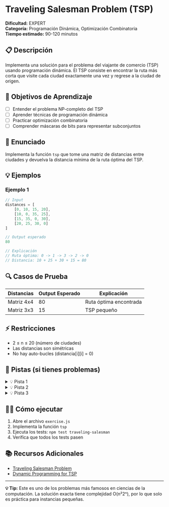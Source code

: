# Traveling Salesman Problem (TSP)

**Dificultad:** EXPERT  
**Categoría:** Programación Dinámica, Optimización Combinatoria  
**Tiempo estimado:** 90-120 minutos

## 📋 Descripción

Implementa una solución para el problema del viajante de comercio (TSP) usando programación dinámica. El TSP consiste en encontrar la ruta más corta que visite cada ciudad exactamente una vez y regrese a la ciudad de origen.

## 🎯 Objetivos de Aprendizaje

- [ ] Entender el problema NP-completo del TSP
- [ ] Aprender técnicas de programación dinámica
- [ ] Practicar optimización combinatoria
- [ ] Comprender máscaras de bits para representar subconjuntos

## 📝 Enunciado

Implementa la función `tsp` que tome una matriz de distancias entre ciudades y devuelva la distancia mínima de la ruta óptima del TSP.

## 💡 Ejemplos

### Ejemplo 1
```javascript
// Input
distances = [
    [0, 10, 15, 20],
    [10, 0, 35, 25],
    [15, 35, 0, 30],
    [20, 25, 30, 0]
]

// Output esperado
80

// Explicación
// Ruta óptima: 0 -> 1 -> 3 -> 2 -> 0
// Distancia: 10 + 25 + 30 + 15 = 80
```

## 🔍 Casos de Prueba

| Distancias | Output Esperado | Explicación |
|------------|----------------|-------------|
| Matriz 4x4 | 80 | Ruta óptima encontrada |
| Matriz 3x3 | 15 | TSP pequeño |

## ⚡ Restricciones

- 2 ≤ n ≤ 20 (número de ciudades)
- Las distancias son simétricas
- No hay auto-bucles (distancia[i][i] = 0)

## 🧠 Pistas (si tienes problemas)

<details>
<summary>💡 Pista 1</summary>

Usa programación dinámica con estado (nodo_actual, conjunto_visitado).

</details>

<details>
<summary>💡 Pista 2</summary>

Representa el conjunto de ciudades visitadas usando máscaras de bits.

</details>

<details>
<summary>💡 Pista 3</summary>

Para cada subconjunto de ciudades, encuentra el costo mínimo visitando todas y regresando al origen.

</details>

## 🏃‍♂️ Cómo ejecutar

1. Abre el archivo `exercise.js`
2. Implementa la función `tsp`
3. Ejecuta los tests: `npm test traveling-salesman`
4. Verifica que todos los tests pasen

## 📚 Recursos Adicionales

- [Traveling Salesman Problem](https://en.wikipedia.org/wiki/Traveling_salesman_problem)
- [Dynamic Programming for TSP](https://www.geeksforgeeks.org/traveling-salesman-problem-using-dynamic-programming/)

---

**💡 Tip:** Este es uno de los problemas más famosos en ciencias de la computación. La solución exacta tiene complejidad O(n²2ⁿ), por lo que solo es práctica para instancias pequeñas.
